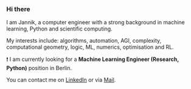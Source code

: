 ### Hi there

I am Jannik, a computer engineer with a strong background in machine learning, Python and scientific computing.

My interests include: algorithms, automation, AGI, complexity, computational geometry, logic, ML, numerics, optimisation and RL.

:exclamation: I am currently looking for a **Machine Learning Engineer (Research, Python)** position in Berlin. 

You can contact me on [LinkedIn](https://www.linkedin.com/in/jannik-michelfeit-546b7a181/) or via [Mail](mailto:github@michelfe.it).
 
